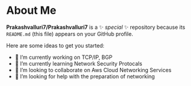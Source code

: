 # About Me

  
**Prakashvalluri7/Prakashvalluri7** is a ✨ _special_ ✨ repository because its `README.md` (this file) appears on your GitHub profile.

Here are some ideas to get you started:

- 🔭 I’m currently working on TCP/IP, BGP
- 🌱 I’m currently learning Network Security Protocals
- 👯 I’m looking to collaborate on Aws Cloud Networking Services
- 🤔 I’m looking for help with the preparation of networking

